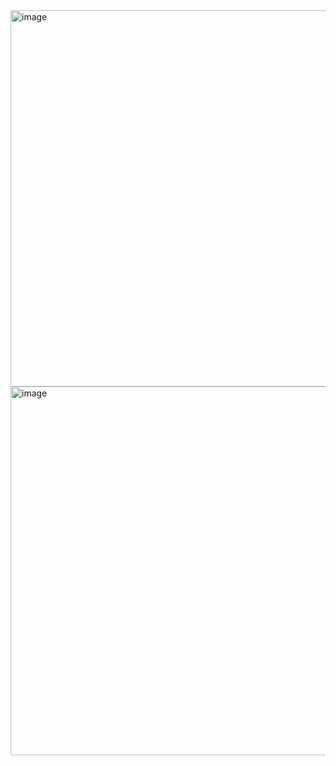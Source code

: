 <img width="1185" height="602" alt="image" src="https://github.com/user-attachments/assets/d87905d3-179b-4098-9dc9-3ab8eea01aea" />



<img width="1177" height="590" alt="image" src="https://github.com/user-attachments/assets/6aeb8a40-781c-4636-8d3a-8b12e88da2a8" />

